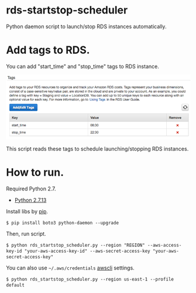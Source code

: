 # rds-startstop-scheduler

Python daemon script to launch/stop RDS instances automatically.


# Add tags to RDS.

You can add "start_time" and "stop_time" tags to RDS instance.

![tags_on_rds_instances](https://github.com/megmogmog1965/rds-startstop-scheduler/raw/readme_imgs/rds_tags.png "RDS Instance Tags")

This script reads these tags to schedule launching/stopping RDS instances.


# How to run.

Required Python 2.7.

* [Python 2.7.13]

Install libs by [pip].

```
$ pip install boto3 python-daemon --upgrade
```

Then, run script.

```
$ python rds_startstop_scheduler.py --region "REGION" --aws-access-key-id "your-aws-access-key-id" --aws-secret-access-key "your-aws-secret-access-key"
```

You can also use ``~/.aws/credentials`` [awscli] settings.

```
$ python rds_startstop_scheduler.py --region us-east-1 --profile default
```


[pip]:https://pip.pypa.io/en/stable/installing/
[Python 2.7.13]:https://www.python.org/downloads/release/python-2713/
[awscli]:http://docs.aws.amazon.com/cli/latest/userguide/cli-chap-getting-started.html
